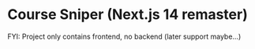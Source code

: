 # Course Sniper (Next.js 14 remaster)

FYI: Project only contains frontend, no backend (later support maybe...)
